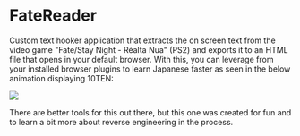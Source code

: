 # FateReader

Custom text hooker application that extracts the on screen text from the video game "Fate/Stay Night - Réalta Nua" (PS2) and exports it to an HTML file that opens in your default browser.
With this, you can leverage from your installed browser plugins to learn Japanese faster as seen in the below animation displaying 10TEN:

![](https://localizacomopuedas.es/github/reader.gif)

There are better tools for this out there, but this one was created for fun and to learn a bit more about reverse engineering in the process.
